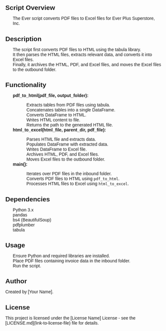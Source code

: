 <!DOCTYPE html>
<html lang="en">
<head>
    <meta charset="UTF-8">
    <meta name="viewport" content="width=device-width, initial-scale=1.0">
    <title>README</title>
    <style>
        body {
            font-family: Arial, sans-serif;
            margin: 20px;
        }
        h2 {
            margin-bottom: 10px;
        }
        pre {
            background-color: #f4f4f4;
            padding: 10px;
            border-radius: 5px;
        }
        img {
            max-width: 100%;
            height: auto;
            display: block;
            margin: 20px auto;
        }
        ul {
            list-style-type: none;
        }
        ul ul {
            margin-left: 20px;
        }
    </style>
</head>
<body>

<h2>Script Overview</h2>

<ul>
    <li>The Ever script converts PDF files to Excel files for Ever Plus Superstore, Inc.</li>
</ul>

<h2>Description</h2>

<ul>
    <li>The script first converts PDF files to HTML using the tabula library.</li>
    <li>It then parses the HTML files, extracts relevant data, and converts it into Excel files.</li>
    <li>Finally, it archives the HTML, PDF, and Excel files, and moves the Excel files to the outbound folder.</li>
</ul>

<h2>Functionality</h2>

<ul>
    <li><strong>pdf_to_html(pdf_file, output_folder):</strong></li>
    <ul>
        <li>Extracts tables from PDF files using tabula.</li>
        <li>Concatenates tables into a single DataFrame.</li>
        <li>Converts DataFrame to HTML.</li>
        <li>Writes HTML content to file.</li>
        <li>Returns the path to the generated HTML file.</li>
    </ul>
    <li><strong>html_to_excel(html_file, parent_dir, pdf_file):</strong></li>
    <ul>
        <li>Parses HTML file and extracts data.</li>
        <li>Populates DataFrame with extracted data.</li>
        <li>Writes DataFrame to Excel file.</li>
        <li>Archives HTML, PDF, and Excel files.</li>
        <li>Moves Excel files to the outbound folder.</li>
    </ul>
    <li><strong>main():</strong></li>
    <ul>
        <li>Iterates over PDF files in the inbound folder.</li>
        <li>Converts PDF files to HTML using <code>pdf_to_html</code>.</li>
        <li>Processes HTML files to Excel using <code>html_to_excel</code>.</li>
    </ul>
</ul>

<h2>Dependencies</h2>

<ul>
    <li>Python 3.x</li>
    <li>pandas</li>
    <li>bs4 (BeautifulSoup)</li>
    <li>pdfplumber</li>
    <li>tabula</li>
</ul>

<h2>Usage</h2>

<ul>
    <li>Ensure Python and required libraries are installed.</li>
    <li>Place PDF files containing invoice data in the inbound folder.</li>
    <li>Run the script.</li>
</ul>

<h2>Author</h2>

<p>Created by [Your Name].</p>

<h2>License</h2>

<p>This project is licensed under the [License Name] License - see the [LICENSE.md](link-to-license-file) file for details.</p>

</body>
</html>
